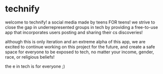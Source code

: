 # technify

welcome to technify! a social media made by teens FOR teens! we strive to close the gap in underrepresented groups in tech by providing a free-to-use app that incorporates users posting and sharing their cs discoveries! 

although this is only iteration and an extreme alpha of this app, we are excited to continue working on this project for the future, and create a safe space for everyone to be exposed to tech, no matter your income, gender, race, or religious beliefs!

the e in tech is for everyone ;)
